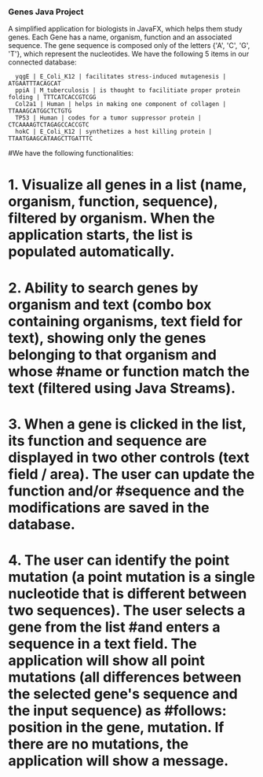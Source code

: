 ### Genes Java Project

  A simplified application for biologists in JavaFX, which helps them study genes. Each Gene has a name, organism, function and an associated sequence. The gene sequence is composed only of the letters {'A', 'C', 'G', 'T'}, which represent the nucleotides. We have the following 5 items in our connected database:
     
      yqgE | E_Coli_K12 | facilitates stress-induced mutagenesis | ATGAATTTACAGCAT
      ppiA | M_tuberculosis | is thought to facilitiate proper protein folding | TTTCATCACCGTCGG
      Col2a1 | Human | helps in making one component of collagen | TTAAAGCATGGCTCTGTG
      TP53 | Human | codes for a tumor suppressor protein | CTCAAAAGTCTAGAGCCACCGTC
      hokC | E_Coli_K12 | synthetizes a host killing protein | TTAATGAAGCATAAGCTTGATTTC
    
  #We have the following functionalities: 
  #  1. Visualize all genes in a list (name, organism, function, sequence), filtered by organism. When the application starts, the list is populated automatically.
  #  2. Ability to search genes by organism and text (combo box containing organisms, text field for text), showing only the genes belonging to that organism and whose #name or function match the text (filtered using Java Streams).
  #  3. When a gene is clicked in the list, its function and sequence are displayed in two other controls (text field / area). The user can update the function and/or #sequence and the modifications are saved in the database.
  #  4. The user can identify the point mutation (a point mutation is a single nucleotide that is different between two sequences). The user selects a gene from the list #and enters a sequence in a text field. The application will show all point mutations (all differences between the selected gene's sequence and the input sequence) as #follows: position in the gene, mutation. If there are no mutations, the application will show a message.
